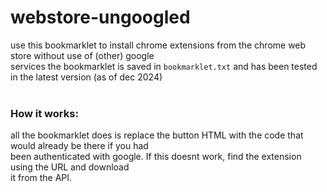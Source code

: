 # webstore-ungoogled
use this bookmarklet to install chrome extensions from the chrome web store without use of (other) google <br>services 
the bookmarklet is saved in `bookmarklet.txt` and has been tested in the latest version (as of dec 2024)<br>
<br>
### How it works:
all the bookmarklet does is replace the button HTML with the code that would already be there if you had <br>
been authenticated with google. If this doesnt work, find the extension using the URL and download <br>it from the API.
